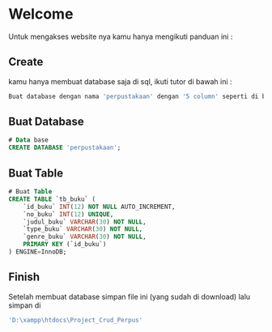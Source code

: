 # Welcome

Untuk mengakses website nya kamu hanya mengikuti panduan ini :

## Create

kamu hanya membuat database saja di sql, ikuti tutor di bawah ini :
```bash
Buat database dengan nama 'perpustakaan' dengan '5 column' seperti di bawah ini :
```

## Buat Database
```sql
# Data base
CREATE DATABASE 'perpustakaan';
```
## Buat Table
```sql
# Buat Table
CREATE TABLE `tb_buku` (
	`id_buku` INT(12) NOT NULL AUTO_INCREMENT,
	`no_buku` INT(12) UNIQUE,
	`judul_buku` VARCHAR(30) NOT NULL,
	`type_buku` VARCHAR(30) NOT NULL,
	`genre_buku` VARCHAR(30) NOT NULL,
	PRIMARY KEY (`id_buku`)
) ENGINE=InnoDB;
```


## Finish

Setelah membuat database simpan file ini (yang sudah di download) lalu simpan di

```sql
'D:\xampp\htdocs\Project_Crud_Perpus'